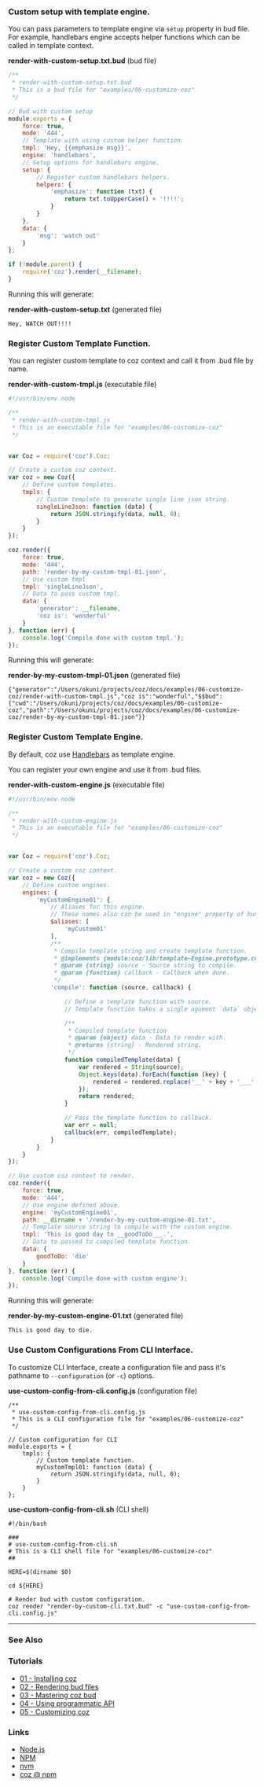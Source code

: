 <a name="custom-setup-template"></a>
### Custom setup with template engine.

You can pass parameters to template engine via `setup` property in bud file.
For example, handlebars engine accepts helper functions which can be called in template context.


**render-with-custom-setup.txt.bud** (bud file)
```javascript
/**
 * render-with-custom-setup.txt.bud
 * This is a bud file for "examples/06-customize-coz"
 */

// Bud with custom setup
module.exports = {
    force: true,
    mode: '444',
    // Template with using custom helper function.
    tmpl: 'Hey, {{emphasize msg}}',
    engine: 'handlebars',
    // Setup options for handlebars engine.
    setup: {
        // Register custom handlebars helpers.
        helpers: {
            'emphasize': function (txt) {
                return txt.toUpperCase() + '!!!!';
            }
        }
    },
    data: {
        'msg': 'watch out'
    }
};

if (!module.parent) {
    require('coz').render(__filename);
}
```

Running this will generate:

**render-with-custom-setup.txt** (generated file)
```
Hey, WATCH OUT!!!!
```


<a name="register-custom-template"></a>
### Register Custom Template Function.

You can register custom template to coz context and call it from .bud file by name.

**render-with-custom-tmpl.js** (executable file)
```javascript
#!/usr/bin/env node

/**
 * render-with-custom-tmpl.js
 * This is an executable file for "examples/06-customize-coz"
 */


var Coz = require('coz').Coz;

// Create a custom coz context.
var coz = new Coz({
    // Define custom templates.
    tmpls: {
        // Custom template to generate single line json string.
        singleLineJson: function (data) {
            return JSON.stringify(data, null, 0);
        }
    }
});

coz.render({
    force: true,
    mode: '444',
    path: 'render-by-my-custom-tmpl-01.json',
    // Use custom tmpl
    tmpl: 'singleLineJson',
    // Data to pass custom tmpl.
    data: {
        'generator': __filename,
        'coz is': 'wonderful'
    }
}, function (err) {
    console.log('Compile done with custom tmpl.');
});
```

Running this will generate:

**render-by-my-custom-tmpl-01.json** (generated file)
```
{"generator":"/Users/okuni/projects/coz/docs/examples/06-customize-coz/render-with-custom-tmpl.js","coz is":"wonderful","$$bud":{"cwd":"/Users/okuni/projects/coz/docs/examples/06-customize-coz","path":"/Users/okuni/projects/coz/docs/examples/06-customize-coz/render-by-my-custom-tmpl-01.json"}}
```

<a name="register-custom-template-engine"></a>
### Register Custom Template Engine.

By default, coz use [Handlebars](http://handlebarsjs.com/) as template engine.

You can register your own engine and use it from .bud files.


**render-with-custom-engine.js** (executable file)
```javascript
#!/usr/bin/env node

/**
 * render-with-custom-engine.js
 * This is an executable file for "examples/06-customize-coz"
 */


var Coz = require('coz').Coz;

// Create a custom coz context.
var coz = new Coz({
    // Define custom engines.
    engines: {
        'myCustomEngine01': {
            // Aliases for this engine.
            // These names also can be used in "engine" property of bud.
            $aliases: [
                'myCustom01'
            ],
            /**
             * Compile template string and create template function.
             * @implements {module:coz/lib/template~Engine.prototype.compile}
             * @param {string} source - Source string to compile.
             * @param {function} callback - Callback when done.
             */
            'compile': function (source, callback) {

                // Define a template function with source.
                // Template function takes a single agument `data` object and returns rendered string.

                /**
                 * Compiled template function
                 * @param {object} data - Data to render with.
                 * @returns {string} - Rendered string.
                 */
                function compiledTemplate(data) {
                    var rendered = String(source);
                    Object.keys(data).forEach(function (key) {
                        rendered = rendered.replace('__' + key + '___', data[key]);
                    });
                    return rendered;
                }

                // Pass the template function to callback.
                var err = null;
                callback(err, compiledTemplate);
            }
        }
    }
});

// Use custom coz context to render.
coz.render({
    force: true,
    mode: '444',
    // Use engine defined above.
    engine: 'myCustomEngine01',
    path: __dirname + '/render-by-my-custom-engine-01.txt',
    // Template source string to compile with the custom engine.
    tmpl: 'This is good day to __goodToDo___.',
    // Data to passed to compiled template function.
    data: {
        goodToDo: 'die'
    }
}, function (err) {
    console.log('Compile done with custom engine');
});
```

Running this will generate:

**render-by-my-custom-engine-01.txt** (generated file)
```
This is good day to die.
```

<a name="use-custom-config-from-cli"></a>
### Use Custom Configurations From CLI Interface.

To customize CLI Interface, create a configuration file and pass it's pathname to `--configuration` (or `-c`) options.

**use-custom-config-from-cli.config.js** (configuration file)
```
/**
 * use-custom-config-from-cli.config.js
 * This is a CLI configuration file for "examples/06-customize-coz"
 */

// Custom configuration for CLI
module.exports = {
    tmpls: {
        // Custom template function.
        myCustomTmpl01: function (data) {
            return JSON.stringify(data, null, 0);
        }
    }
};
```

**use-custom-config-from-cli.sh** (CLI shell)
```
#!/bin/bash

###
# use-custom-config-from-cli.sh
# This is a CLI shell file for "examples/06-customize-coz"
##

HERE=$(dirname $0)

cd ${HERE}

# Render bud with custom configuration.
coz render "render-by-custom-cli.txt.bud" -c "use-custom-config-from-cli.config.js"
```

___


### See Also

<!-- See also start -->



<!-- See also end -->

### Tutorials

<!-- Tutorials start -->

+ [01 - Installing coz][tutorial_01_installing_coz_url]
+ [02 - Rendering bud files][tutorial_02_rendering_bud_files_url]
+ [03 - Mastering coz bud][tutorial_03_mastering_coz_bud_url]
+ [04 - Using programmatic API][tutorial_04_using_programmatic_a_p_i_url]
+ [05 - Customizing coz][tutorial_05_customizing_coz_url]

<!-- Tutorials end -->

### Links

+ [Node.js][nodejs_url]
+ [NPM][npm_url]
+ [nvm][nvm_url]
+ [coz @ npm][my_npm_url]

<!-- URLs start -->

[nodejs_url]: http://nodejs.org/
[nodejs_download_url]: https://nodejs.org/download/
[npm_url]: https://www.npmjs.com/
[nvm_url]: https://github.com/creationix/nvm
[my_npm_url]: http://www.npmjs.org/package/coz
[my_apiguide_url]: http://okunishinishi.github.io/coz/apiguide/
[tutorial_01_installing_coz_url]: 01%20-%20Installing%20coz.md
[tutorial_02_rendering_bud_files_url]: 02%20-%20Rendering%20bud%20files.md
[tutorial_03_mastering_coz_bud_url]: 03%20-%20Mastering%20coz%20bud.md
[tutorial_04_using_programmatic_a_p_i_url]: 04%20-%20Using%20programmatic%20API.md
[tutorial_05_customizing_coz_url]: 05%20-%20Customizing%20coz.md

<!-- URLs end -->